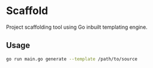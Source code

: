 # Scaffold

Project scaffolding tool using Go inbuilt templating engine.


## Usage

```bash
go run main.go generate --template /path/to/source
```
